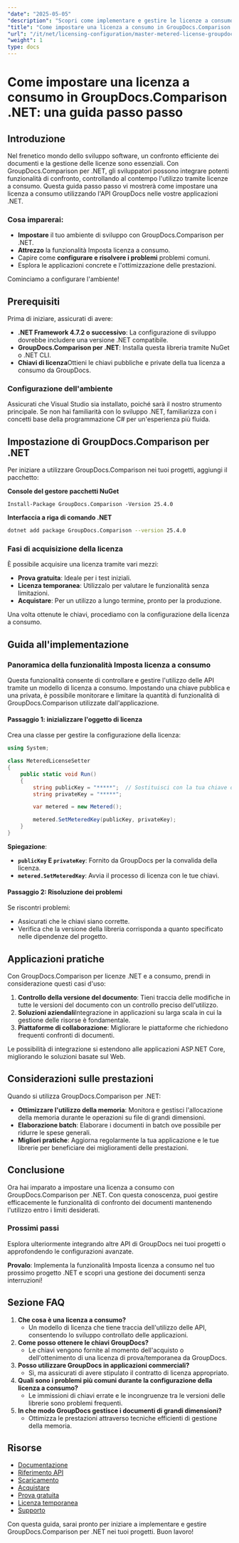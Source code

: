 ```yaml
---
"date": "2025-05-05"
"description": "Scopri come implementare e gestire le licenze a consumo con GroupDocs.Comparison per .NET. Questa guida illustra la configurazione, la risoluzione dei problemi e le applicazioni pratiche."
"title": "Come impostare una licenza a consumo in GroupDocs.Comparison .NET&#58; una guida passo passo"
"url": "/it/net/licensing-configuration/master-metered-license-groupdocs-comparison-net/"
"weight": 1
type: docs
---
```

# Come impostare una licenza a consumo in GroupDocs.Comparison .NET: una guida passo passo

## Introduzione

Nel frenetico mondo dello sviluppo software, un confronto efficiente dei documenti e la gestione delle licenze sono essenziali. Con GroupDocs.Comparison per .NET, gli sviluppatori possono integrare potenti funzionalità di confronto, controllando al contempo l'utilizzo tramite licenze a consumo. Questa guida passo passo vi mostrerà come impostare una licenza a consumo utilizzando l'API GroupDocs nelle vostre applicazioni .NET.

### Cosa imparerai:
- **Impostare** il tuo ambiente di sviluppo con GroupDocs.Comparison per .NET.
- **Attrezzo** la funzionalità Imposta licenza a consumo.
- Capire come **configurare e risolvere i problemi** problemi comuni.
- Esplora le applicazioni concrete e l'ottimizzazione delle prestazioni.

Cominciamo a configurare l'ambiente!

## Prerequisiti

Prima di iniziare, assicurati di avere:

- **.NET Framework 4.7.2 o successivo**: La configurazione di sviluppo dovrebbe includere una versione .NET compatibile.
- **GroupDocs.Comparison per .NET**: Installa questa libreria tramite NuGet o .NET CLI.
- **Chiavi di licenza**Ottieni le chiavi pubbliche e private della tua licenza a consumo da GroupDocs.

### Configurazione dell'ambiente

Assicurati che Visual Studio sia installato, poiché sarà il nostro strumento principale. Se non hai familiarità con lo sviluppo .NET, familiarizza con i concetti base della programmazione C# per un'esperienza più fluida.

## Impostazione di GroupDocs.Comparison per .NET

Per iniziare a utilizzare GroupDocs.Comparison nei tuoi progetti, aggiungi il pacchetto:

**Console del gestore pacchetti NuGet**
```plaintext
Install-Package GroupDocs.Comparison -Version 25.4.0
```

**Interfaccia a riga di comando .NET**
```bash
dotnet add package GroupDocs.Comparison --version 25.4.0
```

### Fasi di acquisizione della licenza

È possibile acquisire una licenza tramite vari mezzi:
- **Prova gratuita**: Ideale per i test iniziali.
- **Licenza temporanea**: Utilizzalo per valutare le funzionalità senza limitazioni.
- **Acquistare**: Per un utilizzo a lungo termine, pronto per la produzione.

Una volta ottenute le chiavi, procediamo con la configurazione della licenza a consumo.

## Guida all'implementazione

### Panoramica della funzionalità Imposta licenza a consumo

Questa funzionalità consente di controllare e gestire l'utilizzo delle API tramite un modello di licenza a consumo. Impostando una chiave pubblica e una privata, è possibile monitorare e limitare la quantità di funzionalità di GroupDocs.Comparison utilizzate dall'applicazione.

#### Passaggio 1: inizializzare l'oggetto di licenza

Crea una classe per gestire la configurazione della licenza:

```csharp
using System;

class MeteredLicenseSetter
{
    public static void Run()
    {
        string publicKey = "*****";  // Sostituisci con la tua chiave originale
        string privateKey = "*****";

        var metered = new Metered();

        metered.SetMeteredKey(publicKey, privateKey);
    }
}
```

**Spiegazione**: 
- **`publicKey` E `privateKey`**: Fornito da GroupDocs per la convalida della licenza.
- **`metered.SetMeteredKey`**: Avvia il processo di licenza con le tue chiavi.

#### Passaggio 2: Risoluzione dei problemi

Se riscontri problemi:
- Assicurati che le chiavi siano corrette.
- Verifica che la versione della libreria corrisponda a quanto specificato nelle dipendenze del progetto.

## Applicazioni pratiche

Con GroupDocs.Comparison per licenze .NET e a consumo, prendi in considerazione questi casi d'uso:

1. **Controllo della versione del documento**: Tieni traccia delle modifiche in tutte le versioni del documento con un controllo preciso dell'utilizzo.
2. **Soluzioni aziendali**Integrazione in applicazioni su larga scala in cui la gestione delle risorse è fondamentale.
3. **Piattaforme di collaborazione**: Migliorare le piattaforme che richiedono frequenti confronti di documenti.

Le possibilità di integrazione si estendono alle applicazioni ASP.NET Core, migliorando le soluzioni basate sul Web.

## Considerazioni sulle prestazioni

Quando si utilizza GroupDocs.Comparison per .NET:

- **Ottimizzare l'utilizzo della memoria**: Monitora e gestisci l'allocazione della memoria durante le operazioni su file di grandi dimensioni.
- **Elaborazione batch**: Elaborare i documenti in batch ove possibile per ridurre le spese generali.
- **Migliori pratiche**: Aggiorna regolarmente la tua applicazione e le tue librerie per beneficiare dei miglioramenti delle prestazioni.

## Conclusione

Ora hai imparato a impostare una licenza a consumo con GroupDocs.Comparison per .NET. Con questa conoscenza, puoi gestire efficacemente le funzionalità di confronto dei documenti mantenendo l'utilizzo entro i limiti desiderati.

### Prossimi passi

Esplora ulteriormente integrando altre API di GroupDocs nei tuoi progetti o approfondendo le configurazioni avanzate.

**Provalo**: Implementa la funzionalità Imposta licenza a consumo nel tuo prossimo progetto .NET e scopri una gestione dei documenti senza interruzioni!

## Sezione FAQ

1. **Che cosa è una licenza a consumo?**
   - Un modello di licenza che tiene traccia dell'utilizzo delle API, consentendo lo sviluppo controllato delle applicazioni.
2. **Come posso ottenere le chiavi GroupDocs?**
   - Le chiavi vengono fornite al momento dell'acquisto o dell'ottenimento di una licenza di prova/temporanea da GroupDocs.
3. **Posso utilizzare GroupDocs in applicazioni commerciali?**
   - Sì, ma assicurati di avere stipulato il contratto di licenza appropriato.
4. **Quali sono i problemi più comuni durante la configurazione della licenza a consumo?**
   - Le immissioni di chiavi errate e le incongruenze tra le versioni delle librerie sono problemi frequenti.
5. **In che modo GroupDocs gestisce i documenti di grandi dimensioni?**
   - Ottimizza le prestazioni attraverso tecniche efficienti di gestione della memoria.

## Risorse

- [Documentazione](https://docs.groupdocs.com/comparison/net/)
- [Riferimento API](https://reference.groupdocs.com/comparison/net/)
- [Scaricamento](https://releases.groupdocs.com/comparison/net/)
- [Acquistare](https://purchase.groupdocs.com/buy)
- [Prova gratuita](https://releases.groupdocs.com/comparison/net/)
- [Licenza temporanea](https://purchase.groupdocs.com/temporary-license/)
- [Supporto](https://forum.groupdocs.com/c/comparison/)

Con questa guida, sarai pronto per iniziare a implementare e gestire GroupDocs.Comparison per .NET nei tuoi progetti. Buon lavoro!